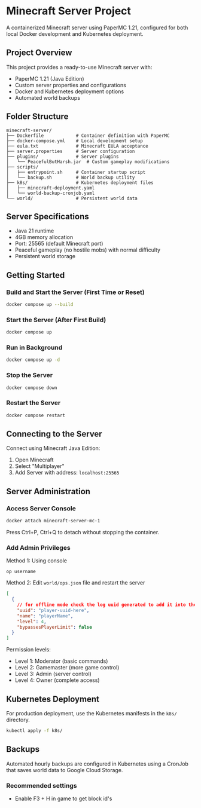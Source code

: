 # Minecraft Server Project

A containerized Minecraft server using PaperMC 1.21, configured for both local Docker development and Kubernetes deployment.

## Project Overview

This project provides a ready-to-use Minecraft server with:
- PaperMC 1.21 (Java Edition)
- Custom server properties and configurations
- Docker and Kubernetes deployment options
- Automated world backups

## Folder Structure

```
minecraft-server/
├── Dockerfile            # Container definition with PaperMC
├── docker-compose.yml    # Local development setup
├── eula.txt              # Minecraft EULA acceptance
├── server.properties     # Server configuration
├── plugins/              # Server plugins
│   └── PeacefulButHarsh.jar  # Custom gameplay modifications
├── scripts/
│   ├── entrypoint.sh     # Container startup script
│   └── backup.sh         # World backup utility
├── k8s/                  # Kubernetes deployment files
│   ├── minecraft-deployment.yaml
│   └── world-backup-cronjob.yaml
└── world/                # Persistent world data
```

## Server Specifications

- Java 21 runtime
- 4GB memory allocation
- Port: 25565 (default Minecraft port)
- Peaceful gameplay (no hostile mobs) with normal difficulty
- Persistent world storage

## Getting Started

### Build and Start the Server (First Time or Reset)

```bash
docker compose up --build
```

### Start the Server (After First Build)

```bash
docker compose up
```

### Run in Background

```bash
docker compose up -d
```

### Stop the Server

```bash
docker compose down
```

### Restart the Server

```bash
docker compose restart
```

## Connecting to the Server

Connect using Minecraft Java Edition:
1. Open Minecraft
2. Select "Multiplayer"
3. Add Server with address: `localhost:25565`

## Server Administration

### Access Server Console

```bash
docker attach minecraft-server-mc-1
```
Press Ctrl+P, Ctrl+Q to detach without stopping the container.

### Add Admin Privileges

Method 1: Using console
```
op username
```

Method 2: Edit `world/ops.json` file and restart the server
```json
[
  {
    // for offline mode check the log uuid generated to add it into the ops.json
    "uuid": "player-uuid-here", 
    "name": "playerName",
    "level": 4,
    "bypassesPlayerLimit": false
  }
]
```

Permission levels:
- Level 1: Moderator (basic commands)
- Level 2: Gamemaster (more game control)
- Level 3: Admin (server control)
- Level 4: Owner (complete access)

## Kubernetes Deployment

For production deployment, use the Kubernetes manifests in the `k8s/` directory.

```bash
kubectl apply -f k8s/
```

## Backups

Automated hourly backups are configured in Kubernetes using a CronJob that saves world data to Google Cloud Storage.

### Recommended settings
- Enable F3 + H in game to get block id's